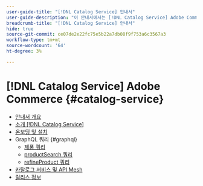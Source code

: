 ```yaml
---
user-guide-title: "[!DNL Catalog Service] 안내서"
user-guide-description: "이 안내서에서는 [!DNL Catalog Service] Adobe Commerce에 대해 설명합니다."
breadcrumb-title: "[!DNL Catalog Service] 안내서"
hide: true
source-git-commit: ce07de2e22fc75e5b22a7db08f9f753a6c3567a3
workflow-type: tm+mt
source-wordcount: '64'
ht-degree: 3%

---
```


# [!DNL Catalog Service] Adobe Commerce {#catalog-service}

- [안내서 개요](guide-overview.md)
- [소개 [!DNL Catalog Service]](overview.md)
- [온보딩 및 설치](installation.md)
- GraphQL 쿼리 {#graphql}
   - [제품 쿼리](https://developer.adobe.com/commerce/webapi/graphql/schema/catalog-service/queries/products/)
   - [productSearch 쿼리](https://developer.adobe.com/commerce/webapi/graphql/schema/catalog-service/queries/product-search/)
   - [refineProduct 쿼리](https://developer.adobe.com/commerce/webapi/graphql/schema/catalog-service/queries/refine-product/)
- [카탈로그 서비스 및 API Mesh](mesh.md)
- [릴리스 정보](release-notes.md)
